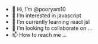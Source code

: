 - 👋 Hi, I’m @pooryam10
- 👀 I’m interested in javascript
- 🌱 I’m currently learning react jsl
- 💞️ I’m looking to collaborate on ...
- 📫 How to reach me ...

<!---
pooryam10/pooryam10 is a ✨ special ✨ repository because its `README.md` (this file) appears on your GitHub profile.
You can click the Preview link to take a look at your changes.
--->
